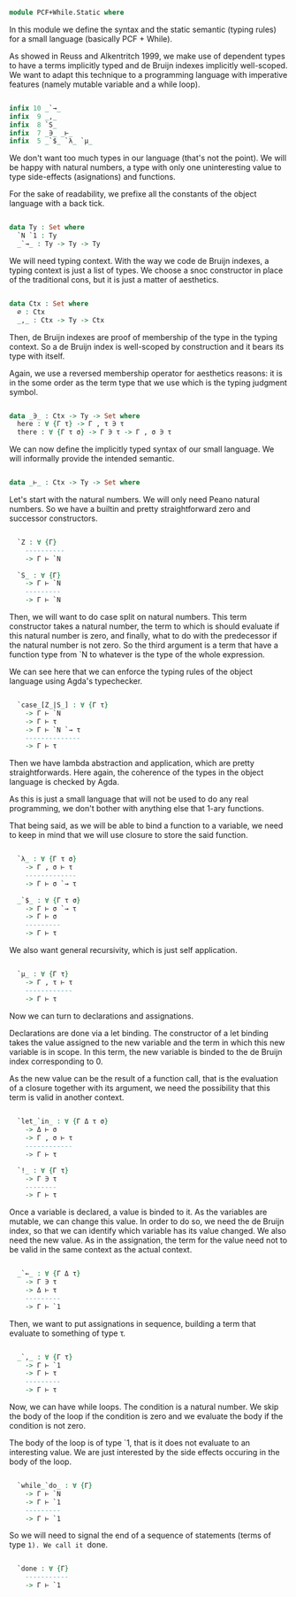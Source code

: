```agda

module PCF+While.Static where
```

In this module we define the syntax and the static semantic (typing
rules) for a small language (basically PCF + While).

As showed in Reuss and Alkentritch 1999, we make use of dependent
types to have a terms implicitly typed and de Bruijn indexes
implicitly well-scoped. We want to adapt this technique to a
programming language with imperative features (namely mutable variable
and a while loop).

```agda

infix 10 _`→_
infix  9 _,_
infix  8 `S_ 
infix  7 _∋_ _⊢_
infix  5 _`$_ `λ_ `μ_

```

We don't want too much types in our language (that's not the
point). We will be happy with natural numbers, a type with only one
uninteresting value to type side-effects (asignations) and functions.

For the sake of readability, we prefixe all the constants of the object
language with a back tick.


```agda

data Ty : Set where
  `N `1 : Ty
  _`→_ : Ty -> Ty -> Ty

```

We will need typing context. With the way we code de Bruijn indexes, a
typing context is just a list of types. We choose a snoc constructor
in place of the traditional cons, but it is just a matter of
aesthetics.

```agda

data Ctx : Set where
  ∅ : Ctx
  _,_ : Ctx -> Ty -> Ctx

```

Then, de Bruijn indexes are proof of membership of the type in the
typing context. So a de Bruijn index is well-scoped by construction
and it bears its type with itself.

Again, we use a reversed membership operator for aesthetics reasons:
it is in the some order as the term type that we use which is the
typing judgment symbol.

```agda

data _∋_ : Ctx -> Ty -> Set where
  here : ∀ {Γ τ} -> Γ , τ ∋ τ
  there : ∀ {Γ τ σ} -> Γ ∋ τ -> Γ , σ ∋ τ

```

We can now define the implicitly typed syntax of our small
language. We will informally provide the intended semantic.

```agda

data _⊢_ : Ctx -> Ty -> Set where

```

Let's start with the natural numbers. We will only need Peano natural
numbers. So we have a builtin and pretty straightforward zero and
successor constructors.

```agda

  `Z : ∀ {Γ}
    ----------
    -> Γ ⊢ `N
    
  `S_ : ∀ {Γ}
    -> Γ ⊢ `N
    ---------
    -> Γ ⊢ `N

```

Then, we will want to do case split on natural numbers. This term
constructor takes a natural number, the term to which is should
evaluate if this natural number is zero, and finally, what to do with
the predecessor if the natural number is not zero. So the third
argument is a term that have a function type from `N to whatever is
the type of the whole expression.

We can see here that we can enforce the typing rules of the object
language using Agda's typechecker.

```agda

  `case_[Z_|S_] : ∀ {Γ τ}
    -> Γ ⊢ `N
    -> Γ ⊢ τ
    -> Γ ⊢ `N `→ τ
    --------------
    -> Γ ⊢ τ

```

Then we have lambda abstraction and application, which are pretty
straightforwards. Here again, the coherence of the types in the object
language is checked by Agda.

As this is just a small language that will not be used to do any real
programming, we don't bother with anything else that 1-ary functions.

That being said, as we will be able to bind a function to a variable,
we need to keep in mind that we will use closure to store the said
function.

```agda

  `λ_ : ∀ {Γ τ σ}
    -> Γ , σ ⊢ τ
    -------------
    -> Γ ⊢ σ `→ τ
    
  _`$_ : ∀ {Γ τ σ}
    -> Γ ⊢ σ `→ τ
    -> Γ ⊢ σ
    ---------
    -> Γ ⊢ τ

```

We also want general recursivity, which is just self application.

```agda

  `μ_ : ∀ {Γ τ}
    -> Γ , τ ⊢ τ
    ------------
    -> Γ ⊢ τ

```

Now we can turn to declarations and assignations.

Declarations are done via a let binding. The constructor of a let
binding takes the value assigned to the new variable and the term in
which this new variable is in scope. In this term, the new variable is
binded to the de Bruijn index corresponding to 0.

As the new value can be the result of a function call, that is the
evaluation of a closure together with its argument, we need the
possibility that this term is valid in another context.

```agda
    
  `let_`in_ : ∀ {Γ Δ τ σ}
    -> Δ ⊢ σ
    -> Γ , σ ⊢ τ
    ------------
    -> Γ ⊢ τ

  `!_ : ∀ {Γ τ}
    -> Γ ∋ τ
    --------
    -> Γ ⊢ τ

```

Once a variable is declared, a value is binded to it. As the variables
are mutable, we can change this value. In order to do so, we need the
de Bruijn index, so that we can identify which variable has its value
changed. We also need the new value. As in the assignation, the term
for the value need not to be valid in the same context as the actual
context.

```agda

  _`←_ : ∀ {Γ Δ τ}
    -> Γ ∋ τ
    -> Δ ⊢ τ
    ---------
    -> Γ ⊢ `1

```

Then, we want to put assignations in sequence, building a term that evaluate
to something of type τ.

```agda

  _`,_ : ∀ {Γ τ}
    -> Γ ⊢ `1
    -> Γ ⊢ τ
    ---------
    -> Γ ⊢ τ

```

Now, we can have while loops. The condition is a natural number. We
skip the body of the loop if the condition is zero and we evaluate the
body if the condition is not zero.

The body of the loop is of type `1, that is it does not evaluate to an
interesting value. We are just interested by the side effects occuring
in the body of the loop.

```agda

  `while_`do_ : ∀ {Γ}
    -> Γ ⊢ `N
    -> Γ ⊢ `1
    ---------
    -> Γ ⊢ `1

```

So we will need to signal the end of a sequence of statements (terms
of type `1). We call it `done.

```agda

  `done : ∀ {Γ}
    -----------
    -> Γ ⊢ `1

```
